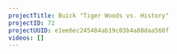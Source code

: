 ```yaml
---
projectTitle: Buick "Tiger Woods vs. History"
projectID: 72
projectUUID: e1ee6ec245484ab19c03b4a88daa568f
videos: []
---
```

